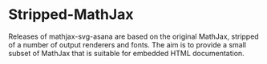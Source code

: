 # Stripped-MathJax

Releases of mathjax-svg-asana are based on the original MathJax, stripped of
a number of output renderers and fonts. The aim is to provide a small subset
of MathJax that is suitable for embedded HTML documentation.







